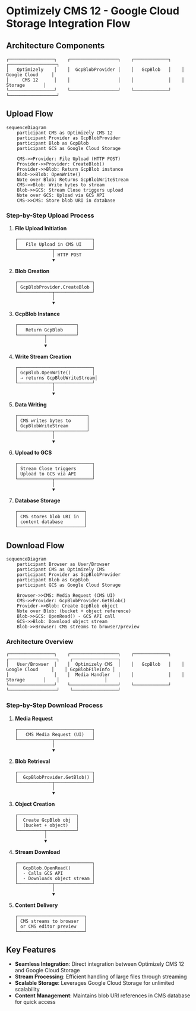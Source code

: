 ﻿# Optimizely CMS 12 - Google Cloud Storage Integration Flow

## Architecture Components

```
┌─────────────────┐    ┌──────────────────┐    ┌─────────────┐    ┌──────────────────┐
│   Optimizely    │    │  GcpBlobProvider │    │   GcpBlob   │    │ Google Cloud     │
│     CMS 12      │    │                  │    │             │    │    Storage       │
└─────────────────┘    └──────────────────┘    └─────────────┘    └──────────────────┘
```

## Upload Flow

```mermaid
sequenceDiagram
    participant CMS as Optimizely CMS 12
    participant Provider as GcpBlobProvider
    participant Blob as GcpBlob
    participant GCS as Google Cloud Storage
    
    CMS->>Provider: File Upload (HTTP POST)
    Provider->>Provider: CreateBlob()
    Provider->>Blob: Return GcpBlob instance
    Blob->>Blob: OpenWrite()
    Note over Blob: Returns GcpBlobWriteStream
    CMS->>Blob: Write bytes to stream
    Blob->>GCS: Stream Close triggers upload
    Note over GCS: Upload via GCS API
    CMS->>CMS: Store blob URI in database
```

### Step-by-Step Upload Process

1. **File Upload Initiation**
   ```
   ┌────────────────────────────┐
   │   File Upload in CMS UI    │
   └─────────────┬──────────────┘
                 │ HTTP POST
                 ▼
   ```

2. **Blob Creation**
   ```
   ┌────────────────────────────┐
   │ GcpBlobProvider.CreateBlob │
   └─────────────┬──────────────┘
                 │
                 ▼
   ```

3. **GcpBlob Instance**
   ```
   ┌──────────────────────┐
   │   Return GcpBlob     │
   └──────────┬───────────┘
              │
              ▼
   ```

4. **Write Stream Creation**
   ```
   ┌────────────────────────────┐
   │ GcpBlob.OpenWrite()        │
   │ → returns GcpBlobWriteStream│
   └─────────────┬──────────────┘
                 │
                 ▼
   ```

5. **Data Writing**
   ```
   ┌──────────────────────────┐
   │ CMS writes bytes to      │
   │ GcpBlobWriteStream       │
   └─────────────┬────────────┘
                 │
                 ▼
   ```

6. **Upload to GCS**
   ```
   ┌────────────────────────────┐
   │ Stream Close triggers      │
   │ Upload to GCS via API      │
   └─────────────┬──────────────┘
                 │
                 ▼
   ```

7. **Database Storage**
   ```
   ┌─────────────────────────┐
   │ CMS stores blob URI in  │
   │ content database        │
   └─────────────────────────┘
   ```

## Download Flow

```mermaid
sequenceDiagram
    participant Browser as User/Browser
    participant CMS as Optimizely CMS
    participant Provider as GcpBlobProvider
    participant Blob as GcpBlob
    participant GCS as Google Cloud Storage
    
    Browser->>CMS: Media Request (CMS UI)
    CMS->>Provider: GcpBlobProvider.GetBlob()
    Provider->>Blob: Create GcpBlob object
    Note over Blob: (bucket + object reference)
    Blob->>GCS: OpenRead() - GCS API call
    GCS->>Blob: Download object stream
    Blob->>Browser: CMS streams to browser/preview
```

### Architecture Overview

```
┌─────────────────┐    ┌──────────────────┐    ┌─────────────┐    ┌──────────────────┐    ┌─────────────────┐
│   User/Browser  │    │  Optimizely CMS  │    │   GcpBlob   │    │ Google Cloud     │    │ GcpBlobFileInfo │
│                 │    │  Media Handler   │    │             │    │    Storage       │    │                 │
└─────────────────┘    └──────────────────┘    └─────────────┘    └──────────────────┘    └─────────────────┘
```

### Step-by-Step Download Process

1. **Media Request**
   ```
   ┌────────────────────────────┐
   │   CMS Media Request (UI)   │
   └─────────────┬──────────────┘
                 │
                 ▼
   ```

2. **Blob Retrieval**
   ```
   ┌────────────────────────────┐
   │  GcpBlobProvider.GetBlob() │
   └─────────────┬──────────────┘
                 │
                 ▼
   ```

3. **Object Creation**
   ```
   ┌──────────────────────┐
   │  Create GcpBlob obj  │
   │  (bucket + object)   │
   └──────────┬───────────┘
              │
              ▼
   ```

4. **Stream Download**
   ```
   ┌────────────────────────────┐
   │  GcpBlob.OpenRead()        │
   │  - Calls GCS API           │
   │  - Downloads object stream │
   └─────────────┬──────────────┘
                 │
                 ▼
   ```

5. **Content Delivery**
   ```
   ┌─────────────────────────┐
   │ CMS streams to browser  │
   │ or CMS editor preview   │
   └─────────────────────────┘
   ```

## Key Features

- **Seamless Integration**: Direct integration between Optimizely CMS 12 and Google Cloud Storage
- **Stream Processing**: Efficient handling of large files through streaming
- **Scalable Storage**: Leverages Google Cloud Storage for unlimited scalability
- **Content Management**: Maintains blob URI references in CMS database for quick access